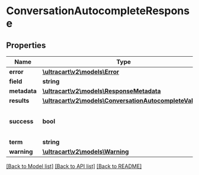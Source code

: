 # ConversationAutocompleteResponse

## Properties
Name | Type | Description | Notes
------------ | ------------- | ------------- | -------------
**error** | [**\ultracart\v2\models\Error**](Error.md) |  | [optional] 
**field** | **string** |  | [optional] 
**metadata** | [**\ultracart\v2\models\ResponseMetadata**](ResponseMetadata.md) |  | [optional] 
**results** | [**\ultracart\v2\models\ConversationAutocompleteValue[]**](ConversationAutocompleteValue.md) |  | [optional] 
**success** | **bool** | Indicates if API call was successful | [optional] 
**term** | **string** |  | [optional] 
**warning** | [**\ultracart\v2\models\Warning**](Warning.md) |  | [optional] 

[[Back to Model list]](../README.md#documentation-for-models) [[Back to API list]](../README.md#documentation-for-api-endpoints) [[Back to README]](../README.md)


